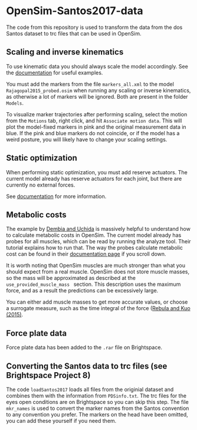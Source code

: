 # OpenSim-Santos2017-data
The code from this repository is used to transform the data from the dos Santos dataset to trc files that can be used in OpenSim.

## Scaling and inverse kinematics
To use kinematic data you should always scale the model accordingly. See the [documentation](https://simtk-confluence.stanford.edu:8443/display/OpenSim/Tutorial+3+-+Scaling%2C+Inverse+Kinematics%2C+and+Inverse+Dynamics) for useful examples.

You must add the markers from the file `markers_all.xml` to the model `Rajagopal2015_probed.osim` when running any scaling or inverse kinematics, as otherwise a lot of markers will be ignored. Both are present in the folder `Models`.

To visualize marker trajectories after performing scaling, select the motion from the `Motions` tab, right click, and hit `Associate motion data`. This will plot the model-fixed markers in pink and the original measurement data in blue. If the pink and blue markers do not coincide, or if the model has a weird posture, you will likely have to change your scaling settings.

## Static optimization
When performing static optimization, you must add reserve actuators. The current model already has reserve actuators for each joint, but there are currently no external forces.

See [documentation](https://simtk-confluence.stanford.edu:8443/display/OpenSim/Working+with+Static+Optimization) for more information.

## Metabolic costs
The example by [Dembia and Uchida](https://simtk-confluence.stanford.edu:8443/display/OpenSim/Simulation-Based+Design+to+Reduce+Metabolic+Cost) is massively helpful to understand how to calculate metabolic costs in OpenSim. The current model already has probes for all muscles, which can be read by running the analyze tool. Their tutorial explains how to run that.  The way the probes calculate metabolic cost can be found in their [documentation page](https://simtk.org/api_docs/opensim/api_docs/classOpenSim_1_1Umberger2010MuscleMetabolicsProbe.html) if you scroll down. 

It is worth noting that OpenSim muscles are much stronger than what you should expect from a real muscle. OpenSim does not store muscle masses, so the mass will be approximated as described at the `use_provided_muscle_mass ` section. This description uses the maximum force, and as a result the predictions can be excessively large. 

You can either add muscle masses to get more accurate values, or choose a surrogate measure, such as the time integral of the force ([Rebula and Kuo (2015)](https://journals.plos.org/plosone/article?id=10.1371/journal.pone.0117384).

## Force plate data
Force plate data has been added to the `.rar` file on Brightspace.

## Converting the Santos data to trc files (see Brightspace Project 8)
The code `loadSantos2017` loads all files from the originial dataset and combines them with the information from `PDSinfo.txt`. The trc files for the eyes open conditions are on Brightspace so you can skip this step. The file `mkr_names` is used to convert the marker names from the Santos convention to any convention you prefer. The markers on the head have been omitted, you can add these yourself if you need them.

